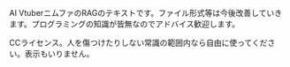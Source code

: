 AI VtuberニムファのRAGのテキストです。ファイル形式等は今後改善していきます。プログラミングの知識が皆無なのでアドバイス歓迎します。

CCライセンス。人を傷つけたりしない常識の範囲内なら自由に使ってください。表示もいりません。

